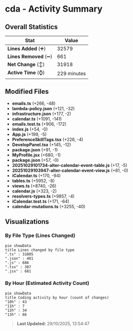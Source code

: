 # cda - Activity Summary 

## Overall Statistics

| Stat                   | Value                                                             |
| ---------------------- | ----------------------------------------------------------------- |
| **Lines Added** (➕)   | 32579                                          |
| **Lines Removed** (➖) | 661                                        |
| **Net Change** (↕)    | 31918                |
| **Active Time** (⌚)   | 229 minutes |


## Modified Files
- **emails.ts** (+266, -48)
- **lambda-policy.json** (+121, -32)
- **infrastructure.json** (+177, -2)
- **calendar.ts** (+1091, -141)
- **emails.test.ts** (+906, -172)
- **index.js** (+54, -0)
- **App.js** (+199, -5)
- **PreferenceSkillTags.tsx** (+226, -4)
- **DevelopPanel.tsx** (+145, -12)
- **package.json** (+91, -1)
- **MyProfile.jsx** (+680, -1)
- **package.json** (+57, -0)
- **20251029101734-alter-calendar-event-table.js** (+17, -5)
- **20251029103947-alter-calendar-event-view.js** (+81, -0)
- **iCalendar.ts** (+170, -94)
- **tables.ts** (+5952, -8)
- **views.ts** (+8740, -26)
- **calendar.js** (+323, -2)
- **resolvers-types.ts** (+9857, -4)
- **iCalendar.test.ts** (+171, -64)
- **calendar-mutations.ts** (+3255, -40)

## Visualizations

### By File Type (Lines Changed)

```mermaid
pie showData
title Lines changed by file type
".ts" : 31005
".json" : 481
".js" : 686
".tsx" : 387
".jsx" : 681
```

### By Hour (Estimated Activity Count)

```mermaid
pie showData
title Coding activity by hour (count of changes)
"10h" : 43
"11h" : 7
"12h" : 34
"13h" : 66
```


> **Last Updated:** 29/10/2025, 13:54:47